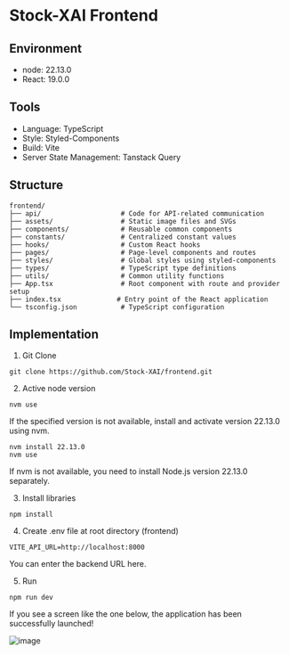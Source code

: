 # Stock-XAI Frontend

## Environment
- node: 22.13.0
- React: 19.0.0

## Tools
- Language: TypeScript
- Style: Styled-Components
- Build: Vite
- Server State Management: Tanstack Query

## Structure
```
frontend/
├── api/                    # Code for API-related communication
├── assets/                 # Static image files and SVGs
├── components/             # Reusable common components
├── constants/              # Centralized constant values
├── hooks/                  # Custom React hooks
├── pages/                  # Page-level components and routes
├── styles/                 # Global styles using styled-components
├── types/                  # TypeScript type definitions
├── utils/                  # Common utility functions
├── App.tsx                 # Root component with route and provider setup
├── index.tsx              # Entry point of the React application
└── tsconfig.json           # TypeScript configuration
```

## Implementation
1. Git Clone
```
git clone https://github.com/Stock-XAI/frontend.git
```

2. Active node version
```
nvm use
```
If the specified version is not available, install and activate version 22.13.0 using nvm.
```
nvm install 22.13.0
nvm use
```
If nvm is not available, you need to install Node.js version 22.13.0 separately.


3. Install libraries
```
npm install
```

4. Create .env file at root directory (frontend)
```
VITE_API_URL=http://localhost:8000
```
You can enter the backend URL here.

5. Run
```
npm run dev
```
If you see a screen like the one below, the application has been successfully launched!

![image](https://github.com/user-attachments/assets/b9468c5b-012c-4ee9-a461-49a382319df8)

